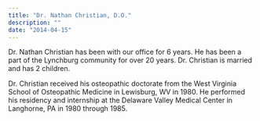```yaml
---
title: "Dr. Nathan Christian, D.O."
description: ""
date: "2014-04-15"
---
```


Dr. Nathan Christian has been with our office for 6 years. He has been a part
of the Lynchburg community for over 20 years. Dr. Christian is married and has
2 children.

Dr. Christian received his osteopathic doctorate from the West Virginia School
of Osteopathic Medicine in Lewisburg, WV in 1980. He performed his residency
and internship at the Delaware Valley Medical Center in Langhorne, PA in 1980
through 1985.